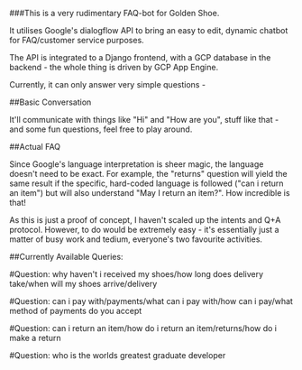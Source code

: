 ###This is a very rudimentary FAQ-bot for Golden Shoe.

It utilises Google's dialogflow API to bring an easy to edit, dynamic chatbot for FAQ/customer service purposes.

The API is integrated to a Django frontend, with a GCP database in the backend - the whole thing is driven by GCP App Engine.

Currently, it can only answer very simple questions -

##Basic Conversation

It'll communicate with things like "Hi" and "How are you", stuff like that - and some fun questions, feel free to play around.

##Actual FAQ

Since Google's language interpretation is sheer magic, the language doesn't need to be exact. For example, the "returns" question will yield the same result if the specific, hard-coded language is followed ("can i return an item") but will also understand "May I return an item?". How incredible is that!

As this is just a proof of concept, I haven't scaled up the intents and Q+A protocol. However, to do would be extremely easy - it's essentially just a matter of busy work and tedium, everyone's two favourite activities.

##Currently Available Queries:

#Question:
why haven't i received my shoes/how long does delivery take/when will my shoes arrive/delivery

#Question:
can i pay with/payments/what can i pay with/how can i pay/what method of payments do you accept

#Question:
can i return an item/how do i return an item/returns/how do i make a return

#Question:
who is the worlds greatest graduate developer
